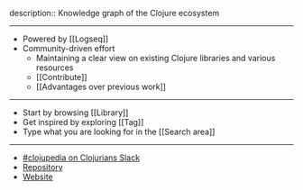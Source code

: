 description:: Knowledge graph of the Clojure ecosystem

- ---
- Powered by [[Logseq]]
- Community-driven effort
	- Maintaining a clear view on existing Clojure libraries and various resources
	- [[Contribute]]
	- [[Advantages over previous work]]
- ---
- Start by browsing [[Library]]
- Get inspired by exploring [[Tag]]
- Type what you are looking for in the [[Search area]]
- ---
- [#clojupedia on Clojurians Slack](https://app.slack.com/client/T03RZGPFR/C0497BV1M88)
- [Repository](https://github.com/clojupedia/clojupedia.org)
- [Website](https://clojupedia.org)